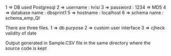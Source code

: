1 => DB used Postgresql
2 => username : hrisi
3 => password : 1234 => MD5
4 => database name : dbsprint1
5 => hostname : localhost
6 => schema name : schema_emp_QI


There are three files.
1 => db purpose
2 => custom user interface 
3 => cjheck validity of date

Output generated in Sample.CSV file in the same directory where the source code is kept

